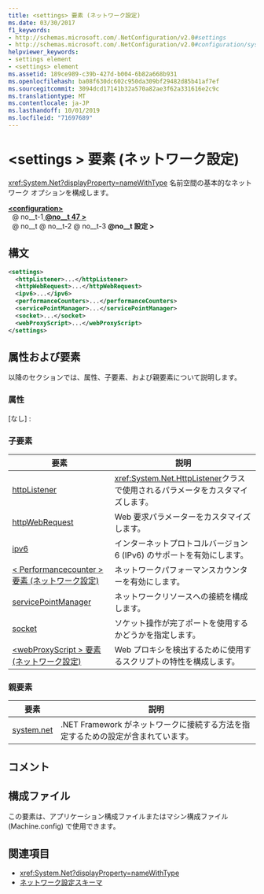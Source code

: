 ```yaml
---
title: <settings> 要素 (ネットワーク設定)
ms.date: 03/30/2017
f1_keywords:
- http://schemas.microsoft.com/.NetConfiguration/v2.0#settings
- http://schemas.microsoft.com/.NetConfiguration/v2.0#configuration/system.net/settings
helpviewer_keywords:
- settings element
- <settings> element
ms.assetid: 189ce989-c39b-427d-b004-6b82a668b931
ms.openlocfilehash: ba08f630dc602c950da309bf29482d85b41af7ef
ms.sourcegitcommit: 3094dcd17141b32a570a82ae3f62a331616e2c9c
ms.translationtype: MT
ms.contentlocale: ja-JP
ms.lasthandoff: 10/01/2019
ms.locfileid: "71697689"
---
```

# <a name="settings-element-network-settings"></a>\<settings > 要素 (ネットワーク設定)
<xref:System.Net?displayProperty=nameWithType> 名前空間の基本的なネットワーク オプションを構成します。  
  
[ **\<configuration>** ](../configuration-element.md)  
&nbsp; @ no__t-1[ **@no__t 47 >** ](system-net-element-network-settings.md)  
&nbsp; @ no__t @ no__t-2 @ no__t-3 **@no__t 設定 >**  
  
## <a name="syntax"></a>構文  
  
```xml  
<settings>  
  <httpListener>...</httpListener>  
  <httpWebRequest>...</httpWebRequest>  
  <ipv6>...</ipv6>  
  <performanceCounters>...</performanceCounters>  
  <servicePointManager>...</servicePointManager>  
  <socket>...</socket>  
  <webProxyScript>...</webProxyScript>  
</settings>  
```  
  
## <a name="attributes-and-elements"></a>属性および要素  
 以降のセクションでは、属性、子要素、および親要素について説明します。  
  
### <a name="attributes"></a>属性  
 [なし] :  
  
### <a name="child-elements"></a>子要素  
  
|要素|説明|  
|-------------|-----------------|  
|[httpListener](httplistener-element-network-settings.md)|<xref:System.Net.HttpListener>クラスで使用されるパラメータをカスタマイズします。|  
|[httpWebRequest](httpwebrequest-element-network-settings.md)|Web 要求パラメーターをカスタマイズします。|  
|[ipv6](ipv6-element-network-settings.md)|インターネットプロトコルバージョン 6 (IPv6) のサポートを有効にします。|  
|[\< Performancecounter > 要素 (ネットワーク設定)](performancecounter-element-network-settings.md)|ネットワークパフォーマンスカウンターを有効にします。|  
|[servicePointManager](servicepointmanager-element-network-settings.md)|ネットワークリソースへの接続を構成します。|  
|[socket](socket-element-network-settings.md)|ソケット操作が完了ポートを使用するかどうかを指定します。|  
|[\<webProxyScript > 要素 (ネットワーク設定)](webproxyscript-element-network-settings.md)|Web プロキシを検出するために使用するスクリプトの特性を構成します。|  
  
### <a name="parent-elements"></a>親要素  
  
|要素|説明|  
|-------------|-----------------|  
|[system.net](system-net-element-network-settings.md)|.NET Framework がネットワークに接続する方法を指定するための設定が含まれています。|  
  
## <a name="remarks"></a>コメント  
  
## <a name="configuration-files"></a>構成ファイル  
 この要素は、アプリケーション構成ファイルまたはマシン構成ファイル (Machine.config) で使用できます。  
  
## <a name="see-also"></a>関連項目

- <xref:System.Net?displayProperty=nameWithType>
- [ネットワーク設定スキーマ](index.md)
